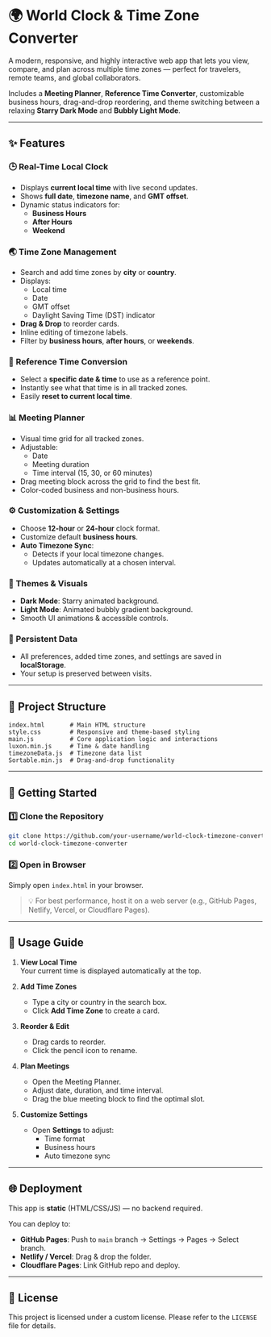 # 🌍 World Clock & Time Zone Converter

A modern, responsive, and highly interactive web app that lets you view, compare, and plan across multiple time zones — perfect for travelers, remote teams, and global collaborators.  

Includes a **Meeting Planner**, **Reference Time Converter**, customizable business hours, drag-and-drop reordering, and theme switching between a relaxing **Starry Dark Mode** and **Bubbly Light Mode**.

---

## ✨ Features

### 🕒 Real-Time Local Clock
- Displays **current local time** with live second updates.
- Shows **full date**, **timezone name**, and **GMT offset**.
- Dynamic status indicators for:
  - **Business Hours**
  - **After Hours**
  - **Weekend**

### 🌏 Time Zone Management
- Search and add time zones by **city** or **country**.
- Displays:
  - Local time
  - Date
  - GMT offset
  - Daylight Saving Time (DST) indicator
- **Drag & Drop** to reorder cards.
- Inline editing of timezone labels.
- Filter by **business hours**, **after hours**, or **weekends**.

### 📅 Reference Time Conversion
- Select a **specific date & time** to use as a reference point.
- Instantly see what that time is in all tracked zones.
- Easily **reset to current local time**.

### 📊 Meeting Planner
- Visual time grid for all tracked zones.
- Adjustable:
  - Date
  - Meeting duration
  - Time interval (15, 30, or 60 minutes)
- Drag meeting block across the grid to find the best fit.
- Color-coded business and non-business hours.

### ⚙️ Customization & Settings
- Choose **12-hour** or **24-hour** clock format.
- Customize default **business hours**.
- **Auto Timezone Sync**:
  - Detects if your local timezone changes.
  - Updates automatically at a chosen interval.

### 🎨 Themes & Visuals
- **Dark Mode**: Starry animated background.
- **Light Mode**: Animated bubbly gradient background.
- Smooth UI animations & accessible controls.

### 💾 Persistent Data
- All preferences, added time zones, and settings are saved in **localStorage**.
- Your setup is preserved between visits.

---

## 📂 Project Structure

```
index.html       # Main HTML structure
style.css        # Responsive and theme-based styling
main.js          # Core application logic and interactions
luxon.min.js     # Time & date handling
timezoneData.js  # Timezone data list
Sortable.min.js  # Drag-and-drop functionality
```

---

## 🚀 Getting Started

### 1️⃣ Clone the Repository
```bash
git clone https://github.com/your-username/world-clock-timezone-converter.git
cd world-clock-timezone-converter
```

### 2️⃣ Open in Browser
Simply open `index.html` in your browser.

> 💡 For best performance, host it on a web server (e.g., GitHub Pages, Netlify, Vercel, or Cloudflare Pages).

---

## 🔧 Usage Guide

1. **View Local Time**  
   Your current time is displayed automatically at the top.

2. **Add Time Zones**  
   - Type a city or country in the search box.
   - Click **Add Time Zone** to create a card.

3. **Reorder & Edit**  
   - Drag cards to reorder.
   - Click the pencil icon to rename.

4. **Plan Meetings**  
   - Open the Meeting Planner.
   - Adjust date, duration, and time interval.
   - Drag the blue meeting block to find the optimal slot.

5. **Customize Settings**  
   - Open **Settings** to adjust:
     - Time format
     - Business hours
     - Auto timezone sync

---

## 🌐 Deployment

This app is **static** (HTML/CSS/JS) — no backend required.

You can deploy to:
- **GitHub Pages**: Push to `main` branch → Settings → Pages → Select branch.
- **Netlify / Vercel**: Drag & drop the folder.
- **Cloudflare Pages**: Link GitHub repo and deploy.

---

## 📜 License
This project is licensed under a custom license. Please refer to the `LICENSE` file for details.
